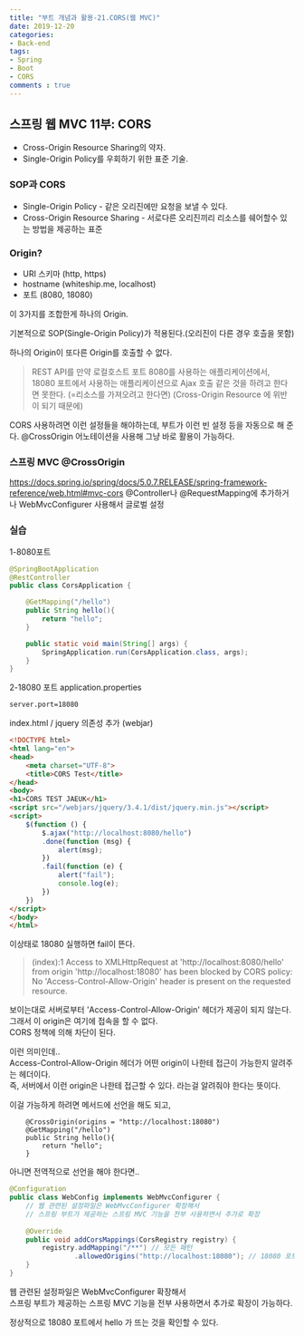 ```yaml
---
title: "부트 개념과 활용-21.CORS(웹 MVC)"
date: 2019-12-20
categories:
- Back-end
tags:
- Spring 
- Boot
- CORS
comments : true
---
```


## 스프링 웹 MVC 11부: CORS
- Cross-Origin Resource Sharing의 약자.         
- Single-Origin Policy를 우회하기 위한 표준 기술.             
### SOP과 CORS
- Single-Origin Policy - 같은 오리진에만 요청을 보낼 수 있다.
- Cross-Origin Resource Sharing - 서로다른 오리진끼리 리소스를 쉐어할수 있는 방법을 제공하는 표준

### Origin?
- URI 스키마 (http, https)
- hostname (whiteship.me, localhost)
- 포트 (8080, 18080)

이 3가지를 조합한게 하나의 Origin.         


기본적으로 SOP(Single-Origin Policy)가 적용된다.(오리진이 다른 경우 호츨을 못함)          

하나의 Origin이 또다른 Origin를 호출할 수 없다.     
> REST API를 만약 로컬호스트 포트 8080를 사용하는 애플리케이션에서, 18080 포트에서 사용하는 애플리케이션으로 
Ajax 호출 같은 것을 하려고 한다면 못한다. (=리소스를 가져오려고 한다면)
(Cross-Origin Resource 에 위반이 되기 때문에)

CORS 사용하려면 이런 설정들을 해야하는데, 부트가 이런 빈 설정 등을 자동으로 해 준다.
@CrossOrigin 어노테이션을 사용해 그냥 바로 활용이 가능하다.

### 스프링 MVC @CrossOrigin
https://docs.spring.io/spring/docs/5.0.7.RELEASE/spring-framework-reference/web.html#mvc-cors
@Controller나 @RequestMapping에 추가하거나
WebMvcConfigurer 사용해서 글로벌 설정


### 실습
1-8080포트
~~~java
@SpringBootApplication
@RestController
public class CorsApplication {

    @GetMapping("/hello")
    public String hello(){
        return "hello";
    }

    public static void main(String[] args) {
        SpringApplication.run(CorsApplication.class, args);
    }
}
~~~

2-18080 포트
application.properties
~~~xml
server.port=18080
~~~
index.html / jquery 의존성 추가 (webjar)
~~~html
<!DOCTYPE html>
<html lang="en">
<head>
    <meta charset="UTF-8">
    <title>CORS Test</title>
</head>
<body>
<h1>CORS TEST JAEUK</h1>
<script src="/webjars/jquery/3.4.1/dist/jquery.min.js"></script>
<script>
    $(function () {
        $.ajax("http://localhost:8080/hello")
        .done(function (msg) {
            alert(msg);
        })
        .fail(function (e) {
            alert("fail");
            console.log(e);
        })
    })
</script>
</body>
</html>
~~~

이상태로 18080 실행하면 fail이 뜬다.
>(index):1 Access to XMLHttpRequest at 'http://localhost:8080/hello' from origin 'http://localhost:18080' has been blocked by CORS policy: No 'Access-Control-Allow-Origin' header is present on the requested resource.

보이는대로 
서버로부터 'Access-Control-Allow-Origin' 헤더가 제공이 되지 않는다.       
그래서 이 origin은 여기에 접속을 할 수 없다.        
CORS 정책에 의해 차단이 된다.          

이런 의미인데..      
Access-Control-Allow-Origin 헤더가 어떤 origin이 나한테 접근이 가능한지 알려주는 헤더이다.        
즉, 서버에서 이런 origin은 나한테 접근할 수 있다. 라는걸 알려줘야 한다는 뜻이다.


이걸 가능하게 하려면 메서드에 선언을 해도 되고,
~~~
    @CrossOrigin(origins = "http://localhost:18080")
    @GetMapping("/hello")
    public String hello(){
        return "hello";
    }
~~~


아니면 전역적으로 선언을 해야 한다면..
~~~java
@Configuration
public class WebConfig implements WebMvcConfigurer {
    // 웹 관련된 설정파일은 WebMvcConfigurer 확장해서
    // 스프링 부트가 제공하는 스프링 MVC 기능을 전부 사용하면서 추가로 확장
    
    @Override
    public void addCorsMappings(CorsRegistry registry) {
        registry.addMapping("/**") // 모든 패턴
                .allowedOrigins("http://localhost:18080"); // 18080 포트 허용
    }
}
~~~

웹 관련된 설정파일은 WebMvcConfigurer 확장해서          
스프링 부트가 제공하는 스프링 MVC 기능을 전부 사용하면서 추가로 확장이 가능하다.           

정상적으로 18080 포트에서 hello 가 뜨는 것을 확인할 수 있다.









